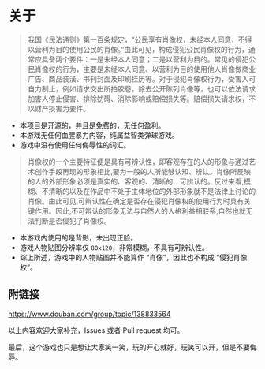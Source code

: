 # 关于
> 我国《民法通则》第一百条规定，“公民享有肖像权，未经本人同意，不得以营利为目的使用公民的肖像。”由此可见，构成侵犯公民肖像权的行为，通常应具备两个要件：一是未经本人同意；二是以营利为目的。常见的侵犯公民肖像权的行为，主要是未经本人同意、以营利为目的使用他人肖像做商业广告、商品装潢、书刊封面及印刷挂历等。对于侵犯肖像权行为，受害人可自力制止，例如请求交出所拍胶卷，除去公开陈列肖像等，也可以依法请求加害人停止侵害、排除妨碍、消除影响或赔偿损失等。赔偿损失请求权，不以财产损害为要件。

- 本项目是开源的，并且是免费的，无任何盈利。
- 本游戏无任何血腥暴力内容，纯属益智类弹球游戏。
- 游戏中没有使用任何侮辱性的词汇。

> 肖像权的一个主要特征便是具有可辨认性，即客观存在的人的形象与通过艺术创作手段再现的形象相比,要为一般的人所能够认知、辨认。肖像所反映的人的外部形象必须是真实的、客观的、清晰的、可辨认的。反过来看,模糊、不清晰的以及在作品中不处于主体地位的外部形象就不是法律上讨论的肖像。由此可见,可辨认性在确定是否存在侵犯肖像权的使用行为时具有关键作用。因此,不可辨认的形象无法与自然人的人格利益相联系,自然也就无法判断是否侵犯了肖像权。

- 本游戏内使用的是背影，未出现正脸。
- 游戏人物贴图分辨率仅 `80x120`，非常模糊，不具有可辨认性。
- 综上所述，游戏中的人物贴图并不能算作 “肖像”，因此也不构成 “侵犯肖像权”。

## 附链接
https://www.douban.com/group/topic/138833564

以上内容欢迎大家补充，Issues 或者 Pull request 均可。

最后，这个游戏也只是想让大家笑一笑，玩的开心就好，玩笑可以开，但是不要侮辱。
